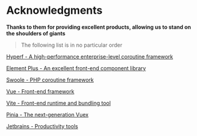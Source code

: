 # Acknowledgments

**Thanks to them for providing excellent products, allowing us to stand on the shoulders of giants**

> The following list is in no particular order

[Hyperf - A high-performance enterprise-level coroutine framework](https://hyperf.io/)

[Element Plus - An excellent front-end component library](https://element-plus.org/zh-CN/)

[Swoole - PHP coroutine framework](https://www.swoole.com)

[Vue - Front-end framework](https://vuejs.org/)

[Vite - Front-end runtime and bundling tool](https://vitejs.cn/)

[Pinia - The next-generation Vuex](https://github.com/vuejs/pinia)

[Jetbrains - Productivity tools](https://www.jetbrains.com/)